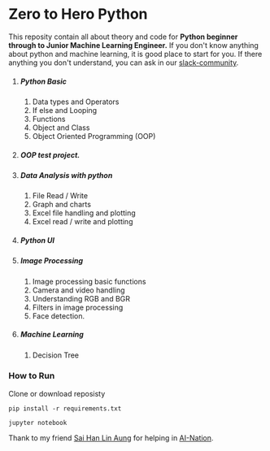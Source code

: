 # Zero to Hero Python

This reposity contain all about theory and code for **Python beginner through to Junior Machine Learning Engineer.** If you don't know anything about python and machine learning, it is good place to start for you.  If there anything you don't understand, you can ask in our [slack-community](https://join.slack.com/t/ainationworkspace/shared_invite/zt-1brzb95r9-PMLgxtoFNFVCDCQy9DDgkw).

1. ##### Python Basic

   1. Data types and Operators
   2. If else and Looping
   3. Functions
   4. Object and Class
   5. Object Oriented Programming (OOP)
2. ##### OOP test project.
3. ##### Data Analysis with python

   1. File Read / Write
   2. Graph and charts
   3. Excel file handling and plotting
   4. Excel read / write and plotting
4. ##### Python UI
5. ##### Image Processing

   1. Image processing basic functions
   2. Camera and video handling
   3. Understanding RGB and BGR
   4. Filters in image processing
   5. Face detection.
6. ##### Machine Learning

   1. Decision Tree


### How to Run

Clone or download reposisty 

`pip install -r requirements.txt`

`jupyter notebook`


Thank to my friend [Sai Han Lin Aung](https://github.com/hanlinag) for helping in [AI-Nation](https://www.facebook.com/ainationmm).
